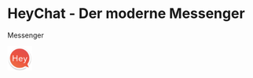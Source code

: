 # HeyChat - Der moderne Messenger
Messenger

<img src="/app/src/main/HeyIcon-web.png" alt="My cool logo" height="50"/>
